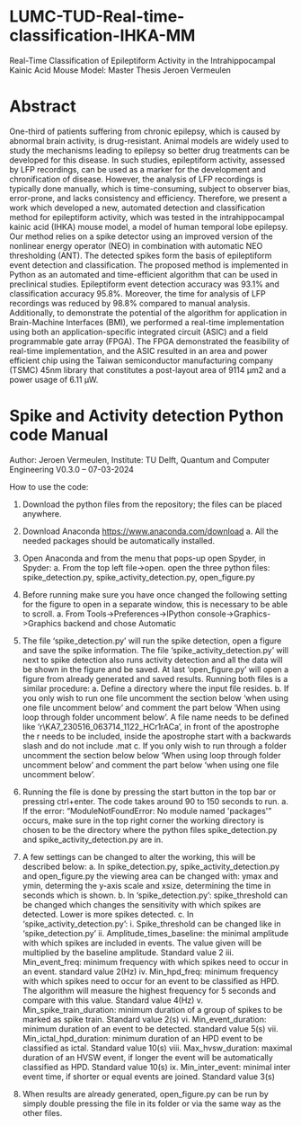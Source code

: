 # LUMC-TUD-Real-time-classification-IHKA-MM
Real-Time Classification of Epileptiform Activity in the Intrahippocampal Kainic Acid Mouse Model: Master Thesis Jeroen Vermeulen

# Abstract
One-third of patients suffering from chronic epilepsy, which is caused by abnormal brain activity, is
drug-resistant. Animal models are widely used to study the mechanisms leading to epilepsy so better
drug treatments can be developed for this disease. In such studies, epileptiform activity, assessed by
LFP recordings, can be used as a marker for the development and chronification of disease. However,
the analysis of LFP recordings is typically done manually, which is time-consuming, subject to observer
bias, error-prone, and lacks consistency and efficiency. Therefore, we present a work which developed
a new, automated detection and classification method for epileptiform activity, which was tested in the
intrahippocampal kainic acid (IHKA) mouse model, a model of human temporal lobe epilepsy. Our
method relies on a spike detector using an improved version of the nonlinear energy operator (NEO) in
combination with automatic NEO thresholding (ANT). The detected spikes form the basis of epileptiform
event detection and classification. The proposed method is implemented in Python as an automated
and time-efficient algorithm that can be used in preclinical studies. Epileptiform event detection accuracy
was 93.1% and classification accuracy 95.8%. Moreover, the time for analysis of LFP recordings
was reduced by 98.8% compared to manual analysis. Additionally, to demonstrate the potential of the
algorithm for application in Brain-Machine Interfaces (BMI), we performed a real-time implementation
using both an application-specific integrated circuit (ASIC) and a field programmable gate array (FPGA).
The FPGA demonstrated the feasibility of real-time implementation, and the ASIC resulted in an area
and power efficient chip using the Taiwan semiconductor manufacturing company (TSMC) 45nm library
that constitutes a post-layout area of 9114 μm2 and a power usage of 6.11 μW.

# Spike and Activity detection Python code Manual
Author: Jeroen Vermeulen, Institute: TU Delft, Quantum and Computer Engineering
V0.3.0 – 07-03-2024

How to use the code:
1.	Download the python files from the repository; the files can be placed anywhere.
2.	Download Anaconda https://www.anaconda.com/download 
  a.	All the needed packages should be automatically installed. 
3.	Open Anaconda and from the menu that pops-up open Spyder, in Spyder:
  a.	From the top left file->open. open the three python files: spike_detection.py, spike_activity_detection.py, open_figure.py
4.	Before running make sure you have once changed the following setting for the figure to open in a separate window, this is necessary to be able to scroll.
  a.	From Tools->Preferences->IPython console->Graphics->Graphics backend and chose Automatic
5.	The file ‘spike_detection.py’ will run the spike detection, open a figure and save the spike information. The file ‘spike_activity_detection.py’ will next to spike detection also runs activity detection and all the data will be shown in the figure and be saved. At last ‘open_figure.py’ will open a figure from already generated and saved results.
Running both files is a similar procedure:
  a.	Define a directory where the input file resides.
  b.	If you only wish to run one file uncomment the section below ‘when using one file uncomment below’ and comment the part below ‘When using loop through folder uncomment below’. A file name needs to be defined like ‘r\KA7_230516_063714_1122_HCr1rACa’, in front of the apostrophe the r needs to be included, inside the apostrophe start with a backwards slash and do not include .mat
  c.	If you only wish to run through a folder uncomment the section below below ‘When using loop through folder uncomment below’ and comment the part below ‘when using one file uncomment below’.
6.	Running the file is done by pressing the start button in the top bar or pressing ctrl+enter. The code takes around 90 to 150 seconds to run.
  a.	If the error: “ModuleNotFoundError: No module named 'packages'” occurs, make sure in the top right corner the working directory is chosen to be the directory where the python files spike_detection.py and spike_activity_detection.py are in.

7.	A few settings can be changed to alter the working, this will be described below:
  a.	In spike_detection.py, spike_activity_detection.py and open_figure.py the viewing area can be changed with: ymax and ymin, determing the y-axis scale and xsize, determining the time in seconds which is shown.
  b.	In ‘spike_detection.py’: spike_threshold can be changed which changes the sensitivity with which spikes are detected. Lower is more spikes detected.
  c.	In ‘spike_activity_detection.py’:
    i.	Spike_threshold can be changed like in ‘spike_detection.py’
    ii.	Amplitude_times_baseline: the minimal amplitude with which spikes are included in events. The value given will be multiplied by the baseline amplitude. Standard value 2
    iii.	Min_event_freq: minimum frequency with which spikes need to occur in an event. standard value 2(Hz)
    iv.	Min_hpd_freq: minimum frequency with which spikes need to occur for an event to be classified as HPD. The algorithm will measure the highest frequency for 5 seconds and compare with this value. Standard value 4(Hz)
    v.	Min_spike_train_duration: minimum duration of a group of spikes to be marked as spike train. Standard value 2(s)
    vi.	Min_event_duration: minimum duration of an event to be detected. standard value 5(s)
    vii.	Min_ictal_hpd_duration: minimum duration of an HPD event to be classified as ictal. Standard value 10(s)
    viii.	Max_hvsw_duration: maximal duration of an HVSW event, if longer the event will be automatically classified as HPD. Standard value 10(s)
    ix.	Min_inter_event: minimal inter event time, if shorter or equal events are joined. Standard value 3(s)
8.	When results are already generated, open_figure.py can be run by simply double pressing the file in its folder or via the same way as the other files.

